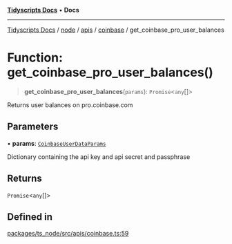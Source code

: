 [**Tidyscripts Docs**](../../../../../../../README.md) • **Docs**

***

[Tidyscripts Docs](../../../../../../../globals.md) / [node](../../../../../README.md) / [apis](../../../README.md) / [coinbase](../README.md) / get\_coinbase\_pro\_user\_balances

# Function: get\_coinbase\_pro\_user\_balances()

> **get\_coinbase\_pro\_user\_balances**(`params`): `Promise`\<`any`[]\>

Returns user balances on pro.coinbase.com

## Parameters

• **params**: [`CoinbaseUserDataParams`](../type-aliases/CoinbaseUserDataParams.md)

Dictionary containing the api key and api secret and passphrase

## Returns

`Promise`\<`any`[]\>

## Defined in

[packages/ts\_node/src/apis/coinbase.ts:59](https://github.com/sheunaluko/tidyscripts/blob/master/packages/ts_node/src/apis/coinbase.ts#L59)
